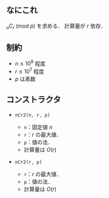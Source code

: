 ## なにこれ
${}_nC_r\ (\mathrm{mod}\ p)$ を求める．
計算量が $r$ 依存．

## 制約
- $n \leq 10^9$ 程度
- $r \leq 10^7$ 程度
- $p$ は素数

## コンストラクタ
- `nCr2(n, r, p)`
	- `n`：固定値 $n$
	- `r`：$r$ の最大値．
	- `p`：値の法．
	- 計算量は $O(r)$

- `nCr2(r, p)`
	- `r`：$r$ の最大値．
	- `p`：値の法．
	- 計算量は $O(r)$
